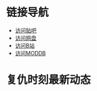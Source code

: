 # 链接导航

* [访问贴吧](https://tieba.baidu.com/f?kw=%E5%A4%8D%E4%BB%87%E6%97%B6%E5%88%BB)
* [访问网盘](http://www.tr-publish.ys168.com/)
* [访问B站](https://www.bilibili.com/read/cv1429014)
* [访问MODDB](https://www.moddb.com/mods/revenge-now)

# 复仇时刻最新动态